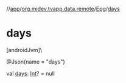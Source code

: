 //[app](../../../index.md)/[org.mjdev.tvapp.data.remote](../index.md)/[Epg](index.md)/[days](days.md)

# days

[androidJvm]\

@Json(name = &quot;days&quot;)

val [days](days.md): [Int](https://kotlinlang.org/api/latest/jvm/stdlib/kotlin/-int/index.html)? = null
